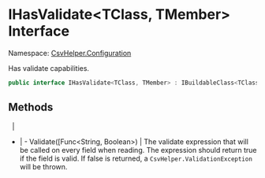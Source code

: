 # IHasValidate<TClass, TMember> Interface

Namespace: [CsvHelper.Configuration](/api/CsvHelper.Configuration)

Has validate capabilities.

```cs
public interface IHasValidate<TClass, TMember> : IBuildableClass<TClass>
```

## Methods
&nbsp; | &nbsp;
- | -
Validate([Func<String, Boolean>) | The validate expression that will be called on every field when reading. The expression should return true if the field is valid. If false is returned, a ``CsvHelper.ValidationException`` will be thrown.
